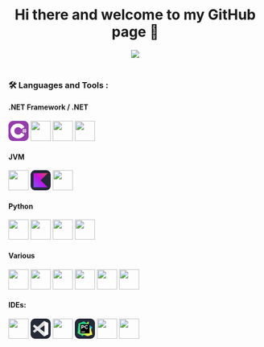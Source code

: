 <link rel="stylesheet" href="https://cdn.jsdelivr.net/gh/devicons/devicon@v2.15.1/devicon.min.css">  

<div align="center">
  <h1>Hi there and welcome to my GitHub page 👋</h1>
  <img src="https://i.pinimg.com/originals/71/57/d6/7157d6fba5585ec3adcaf2da5f341043.png"/>
  </br>
  <img src="https://komarev.com/ghpvc/?username=Flexlug&style=flat-square&color=blue" alt=""/>
</div>

### :hammer_and_wrench: Languages and Tools :

#### .NET Framework / .NET

<div>
  <img src="https://github.com/tandpfun/skill-icons/raw/main/icons/CS.svg" width="40" height="40"/>
  <img src="https://www.avaloniaui.net/img/logo/avalonia-white-purple.svg" width="40" height="40"/>
  <img src="https://blogger.googleusercontent.com/img/b/R29vZ2xl/AVvXsEihTXrlDqM9PFfRBTfzhoq78nNZPkUQ-KMaxyhuThl61aNI9ZhcQbiW2OCKLo9HHnBsQz4QlLp7c3kBhrJU4sqDfu17gjEd2WBDREbNT2F6-YC7zBRazZzqysK9W68x1PcENtyvCtLZHVmUHYmv6RRCcEyaXeTtZ2xBx-2F78nBU_oW8arIkXUtReak9A/s200/wpf-xaml-curso-gratis-online.png" width="40" height="40"/>
  <img src="https://artifacthub.io/image/1d6273a6-dd09-47fa-90c4-5693fdf81678@4x" width="40" height="40"/>
</div>

#### JVM

<div>
  <img src="https://www.svgrepo.com/show/475631/android-color.svg" width="40" height="40"/>
  <img src="https://github.com/tandpfun/skill-icons/raw/main/icons/Kotlin-Dark.svg" width="40" height="40"/>
  <img src="https://github.com/onemarc/tech-icons/raw/main/icons/jetpackcompose-dark.svg" width="40" height="40"/>
</div>

#### Python

<div>
  <img src="https://github.com/onemarc/tech-icons/raw/main/icons/python-dark.svg" width="40" height="40"/>
  <img src="https://github.com/onemarc/tech-icons/raw/main/icons/django.svg" width="40" height="40"/>
  <img src="https://github.com/onemarc/tech-icons/raw/main/icons/tensorflow-dark.svg" width="40" height="40"/>
  <img src="https://github.com/tandpfun/skill-icons/raw/main/icons/Anaconda-Dark.svg" width="40" height="40"/>
</div>

#### Various

<div>
  <img src="https://github.com/onemarc/tech-icons/raw/main/icons/linux-dark.svg" width="40" height="40"/>
  <img src="https://github.com/onemarc/tech-icons/raw/main/icons/wsl.svg" width="40" height="40"/>
  <img src="https://github.com/onemarc/tech-icons/raw/main/icons/sqllite.svg" width="40" height="40"/>
  <img src="https://github.com/onemarc/tech-icons/raw/main/icons/postgressql-dark.svg" width="40" height="40"/>
  <img src="https://github.com/onemarc/tech-icons/raw/main/icons/docker-dark.svg" width="40" height="40"/>
  <img src="https://nnmstatic.win/forum/images/avatars/10604669555d6a35a38bb29.png" width="40" height="40"/>
</div>

#### IDEs:

<div>
  <img src="https://github.com/onemarc/tech-icons/raw/main/icons/vscodecommunity-dark.svg" width="40" height="40"/>
  <img src="https://github.com/tandpfun/skill-icons/raw/main/icons/VSCode-Dark.svg" width="40" height="40"/>
  <img src="https://github.com/onemarc/tech-icons/raw/main/icons/rider-dark.svg" width="40" height="40"/>
  <img src="https://github.com/tandpfun/skill-icons/raw/main/icons/PyCharm-Dark.svg" width="40" height="40"/>
  <img src="https://github.com/Flexlug/Flexlug/assets/34001155/69d21fdc-24f5-4b03-8c85-b5ec9381776a" width="40" height="40"/>
  <img src="https://github.com/onemarc/tech-icons/raw/main/icons/jupyter-dark.svg" width="40" height="40"/>
</div>
